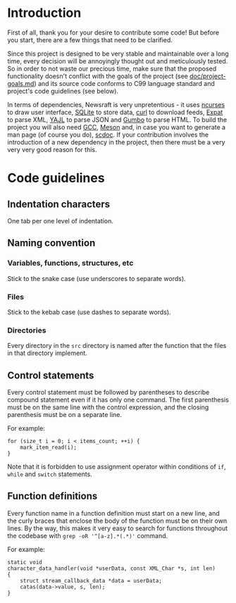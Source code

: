 # Introduction

First of all, thank you for your desire to contribute some code! But before
you start, there are a few things that need to be clarified.

Since this project is designed to be very stable and maintainable over a long
time, every decision will be annoyingly thought out and meticulously tested.
So in order to not waste our precious time, make sure that the proposed
functionality doesn't conflict with the goals of the project (see
[doc/project-goals.md](https://codeberg.org/grisha/newsraft/src/branch/main/doc/project-goals.md))
and its source code conforms to C99 language standard and project's code
guidelines (see below).

In terms of dependencies, Newsraft is very unpretentious - it uses
[ncurses](https://invisible-island.net/ncurses) to draw user interface,
[SQLite](https://www.sqlite.org) to store data,
[curl](https://curl.se) to download feeds,
[Expat](https://github.com/libexpat/libexpat) to parse XML,
[YAJL](https://github.com/lloyd/yajl) to parse JSON and
[Gumbo](https://github.com/google/gumbo-parser) to parse HTML.
To build the project you will also need [GCC](https://gcc.gnu.org),
[Meson](https://github.com/mesonbuild/meson) and, in case you want to generate
a man page (of course you do), [scdoc](https://git.sr.ht/~sircmpwn/scdoc).
If your contribution involves the introduction of a new dependency in
the project, then there must be a very very very good reason for this.

# Code guidelines

## Indentation characters

One tab per one level of indentation.

## Naming convention

### Variables, functions, structures, etc

Stick to the snake case (use underscores to separate words).

### Files

Stick to the kebab case (use dashes to separate words).

### Directories

Every directory in the `src` directory is named after the function that the files in that directory implement.

## Control statements

Every control statement must be followed by parentheses to describe compound statement even if it has only one command. The first parenthesis must be on the same line with the control expression, and the closing parenthesis must be on a separate line.

For example:

```
for (size_t i = 0; i < items_count; ++i) {
	mark_item_read(i);
}
```

Note that it is forbidden to use assignment operator within conditions of `if`, `while` and `switch` statements.

## Function definitions

Every function name in a function definition must start on a new line, and the curly braces that enclose the body of the function must be on their own lines. By the way, this makes it very easy to search for functions throughout the codebase with `grep -oR '^[a-z].*(.*)'` command.

For example:

```
static void
character_data_handler(void *userData, const XML_Char *s, int len)
{
	struct stream_callback_data *data = userData;
	catas(data->value, s, len);
}
```

